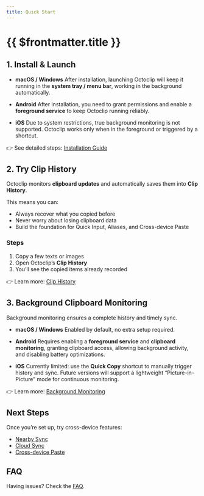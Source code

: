 ```yaml
---
title: Quick Start
---
```


# {{ $frontmatter.title }}

## 1. Install & Launch

- **macOS / Windows**
After installation, launching Octoclip will keep it running in the **system tray / menu bar**, working in the background automatically.

- **Android**
After installation, you need to grant permissions and enable a **foreground service** to keep Octoclip running reliably.

- **iOS**
Due to system restrictions, true background monitoring is not supported. Octoclip works only when in the foreground or triggered by a shortcut.

👉 See detailed steps: [Installation Guide](/getting-started/installation)

## 2. Try Clip History

Octoclip monitors **clipboard updates** and automatically saves them into **Clip History**.

This means you can:

- Always recover what you copied before
- Never worry about losing clipboard data
- Build the foundation for Quick Input, Aliases, and Cross-device Paste

### Steps

1. Copy a few texts or images
2. Open Octoclip’s **Clip History**
3. You’ll see the copied items already recorded

👉 Learn more: [Clip History](/features/clip-history)

## 3. Background Clipboard Monitoring

Background monitoring ensures a complete history and timely sync.

- **macOS / Windows**
Enabled by default, no extra setup required.

- **Android**
Requires enabling a **foreground service** and **clipboard monitoring**, granting clipboard access, allowing background activity, and disabling battery optimizations.

- **iOS**
Currently limited: use the **Quick Copy** shortcut to manually trigger history and sync. Future versions will support a lightweight “Picture-in-Picture” mode for continuous monitoring.

👉 Learn more: [Background Monitoring](/features/background-monitoring)

## Next Steps

Once you’re set up, try cross-device features:

- [Nearby Sync](/features/nearby-sync)
- [Cloud Sync](/features/cloud-sync)
- [Cross-device Paste](/features/cross-device-paste)

## FAQ

Having issues? Check the [FAQ](/getting-started/faq).
